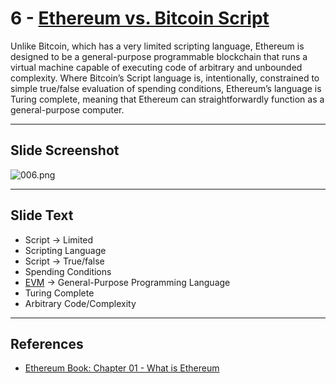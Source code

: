 # 6 - [Ethereum vs. Bitcoin Script](Ethereum%20vs.%20Bitcoin%20Script.md)

Unlike Bitcoin, which has a very limited scripting language, Ethereum is designed to be a general-purpose programmable blockchain that runs a virtual machine capable of executing code of arbitrary and unbounded complexity. Where Bitcoin’s Script language is, intentionally, constrained to simple true/false evaluation of spending conditions, Ethereum’s language is Turing complete, meaning that Ethereum can straightforwardly function as a general-purpose computer.

___
## Slide Screenshot
![006.png](../../images/ethereum101/006.png)
___
## Slide Text
- Script -> Limited 
- Scripting Language
- Script -> True/false
- Spending Conditions
- [EVM](EVM.md) -> General-Purpose Programming Language
- Turing Complete
- Arbitrary Code/Complexity
___
## References
- [Ethereum Book: Chapter 01 - What is Ethereum](https://github.com/ethereumbook/ethereumbook/blob/develop/01what-is.asciidoc)